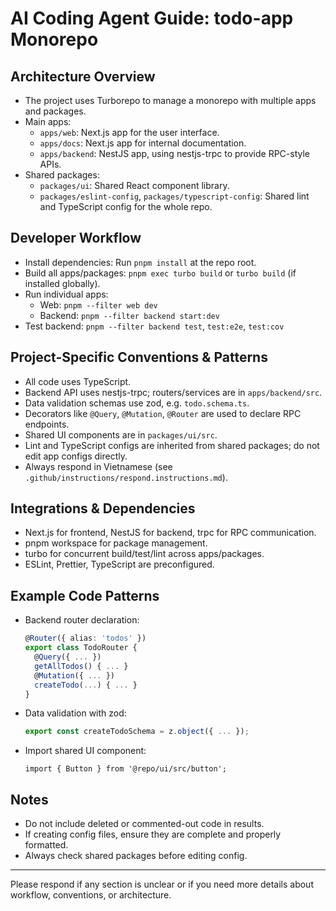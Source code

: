 
# AI Coding Agent Guide: todo-app Monorepo

## Architecture Overview
- The project uses Turborepo to manage a monorepo with multiple apps and packages.
- Main apps:
  - `apps/web`: Next.js app for the user interface.
  - `apps/docs`: Next.js app for internal documentation.
  - `apps/backend`: NestJS app, using nestjs-trpc to provide RPC-style APIs.
- Shared packages:
  - `packages/ui`: Shared React component library.
  - `packages/eslint-config`, `packages/typescript-config`: Shared lint and TypeScript config for the whole repo.

## Developer Workflow
- Install dependencies: Run `pnpm install` at the repo root.
- Build all apps/packages: `pnpm exec turbo build` or `turbo build` (if installed globally).
- Run individual apps:
  - Web: `pnpm --filter web dev`
  - Backend: `pnpm --filter backend start:dev`
- Test backend: `pnpm --filter backend test`, `test:e2e`, `test:cov`

## Project-Specific Conventions & Patterns
- All code uses TypeScript.
- Backend API uses nestjs-trpc; routers/services are in `apps/backend/src`.
- Data validation schemas use zod, e.g. `todo.schema.ts`.
- Decorators like `@Query`, `@Mutation`, `@Router` are used to declare RPC endpoints.
- Shared UI components are in `packages/ui/src`.
- Lint and TypeScript configs are inherited from shared packages; do not edit app configs directly.
- Always respond in Vietnamese (see `.github/instructions/respond.instructions.md`).

## Integrations & Dependencies
- Next.js for frontend, NestJS for backend, trpc for RPC communication.
- pnpm workspace for package management.
- turbo for concurrent build/test/lint across apps/packages.
- ESLint, Prettier, TypeScript are preconfigured.

## Example Code Patterns
- Backend router declaration:
  ```typescript
  @Router({ alias: 'todos' })
  export class TodoRouter {
    @Query({ ... })
    getAllTodos() { ... }
    @Mutation({ ... })
    createTodo(...) { ... }
  }
  ```
- Data validation with zod:
  ```typescript
  export const createTodoSchema = z.object({ ... });
  ```
- Import shared UI component:
  ```tsx
  import { Button } from '@repo/ui/src/button';
  ```

## Notes
- Do not include deleted or commented-out code in results.
- If creating config files, ensure they are complete and properly formatted.
- Always check shared packages before editing config.

---
Please respond if any section is unclear or if you need more details about workflow, conventions, or architecture.
